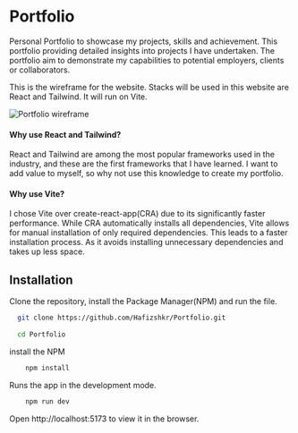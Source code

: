 
# Portfolio

Personal Portfolio to showcase my projects, skills and achievement. This portfolio providing detailed insights into projects I have undertaken. The portfolio aim to demonstrate my capabilities to potential employers, clients or collaborators. 

This is the wireframe for the website.  Stacks will be used in this website are React and Tailwind. It will run on Vite.


![Portfolio wireframe](https://github.com/Hafizshkr/Portfolio/assets/103745630/2fcbc71b-ed7b-4cc1-8d96-e9b7ee385bdf)



#### Why use React and Tailwind?

 React and Tailwind are among the most popular frameworks used in the industry, and these are the first frameworks that I have learned. I want to add value to myself, so why not use this knowledge to create my portfolio.

#### Why use Vite?

I chose Vite over create-react-app(CRA) due to its significantly faster performance. While CRA automatically installs all dependencies, Vite allows for manual installation of only required dependencies. This leads to a faster installation process. As it avoids installing unnecessary dependencies and takes up less space.


## Installation

 Clone the repository, install the Package Manager(NPM) and run the file.

```bash
  git clone https://github.com/Hafizshkr/Portfolio.git
  
  cd Portfolio

```
  install the NPM 

```bash
    npm install
```
Runs the app in the development mode.

```bash
    npm run dev
```

Open http://localhost:5173 to view it in the browser.
